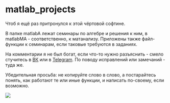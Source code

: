 # matlab_projects

Чтоб я ещё раз притронулся к этой чёртовой софтине.

В папке matlabA лежат семинары по алгебре и решения к ним, в matlabMA - соответственно, к матанализу.
Приложены также файл-функции к семинарам, если таковые требуются в заданиях.

На комментарии я не был богат, если что-то нужно разъяснить - смело стучитесь в [ВК](http://vk.com/parkanaur) или в [Telegram](http://t.me/parkanaur). По поводу исправлений или замечаний - туда же.

Убедительная просьба: не копируйте слово в слово, а постарайтесь понять, как работают те или иные функции, и написать по-своему, если возможно.

![](http://dansstuff.ru/se_db/mlab/matlab.jpg)
